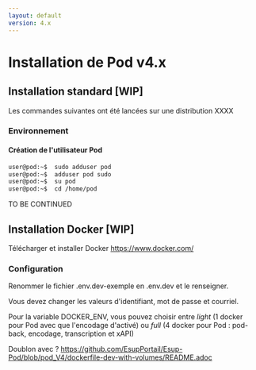 ```yaml
---
layout: default
version: 4.x
---
```


# Installation de Pod v4.x

## Installation standard [WIP]

Les commandes suivantes ont été lancées sur une distribution XXXX

### Environnement

#### Création de l'utilisateur Pod

```sh
user@pod:~$  sudo adduser pod
user@pod:~$  adduser pod sudo
user@pod:~$  su pod
user@pod:~$  cd /home/pod
```

TO BE CONTINUED

## Installation Docker [WIP]

Télécharger et installer Docker https://www.docker.com/

### Configuration

Renommer le fichier .env.dev-exemple en .env.dev et le renseigner.

Vous devez changer les valeurs d'identifiant, mot de passe et courriel.

Pour la variable DOCKER_ENV, vous pouvez choisir entre *light* (1 docker pour Pod avec que l'encodage d'activé) ou *full* (4 docker pour Pod : pod-back, encodage, transcription et xAPI)

Doublon avec ? 
https://github.com/EsupPortail/Esup-Pod/blob/pod_V4/dockerfile-dev-with-volumes/README.adoc
